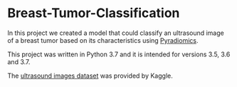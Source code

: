 # Breast-Tumor-Classification
In this project we created a model that could classify an ultrasound image of a breast tumor based on its characteristics using [Pyradiomics](https://pyradiomics.readthedocs.io/en/latest/index.html).

This project was written in Python 3.7 and it is intended for versions 3.5, 3.6 and 3.7.

The [ultrasound images dataset](https://www.kaggle.com/datasets/aryashah2k/breast-ultrasound-images-dataset?datasetId=1209633&sortBy=voteCount) was provided by Kaggle.
